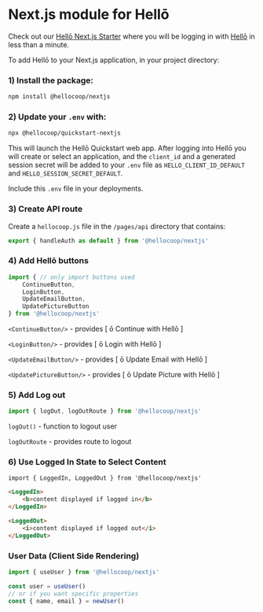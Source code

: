 # Next.js module for Hellō

Check out our [Hellō Next.js Starter](https://github.com/hellocoop/hello-nextjs-starter) where you will be logging in with [Hellō](https://hello.coop/) in less than a minute.

To add Hellō to your Next.js application, in your project directory:

### 1) Install the package:

```sh
npm install @hellocoop/nextjs
```

### 2) Update your `.env` with:

```sh
npx @hellocoop/quickstart-nextjs
```

This will launch the Hellō Quickstart web app. After logging into Hellō you will create or select an application, and the `client_id` and a generated session secret will be added to your `.env` file as `HELLO_CLIENT_ID_DEFAULT` and `HELLO_SESSION_SECRET_DEFAULT`. 

Include this `.env` file in your deployments.

### 3) Create API route

Create a `hellocoop.js` file in the `/pages/api` directory that contains:

```typescript
export { handleAuth as default } from '@hellocoop/nextjs'
```

### 4) Add Hellō buttons
```typescript
import { // only import buttons used
    ContinueButton, 
    LoginButton, 
    UpdateEmailButton, 
    UpdatePictureButton 
} from '@hellocoop/nextjs'
```

`<ContinueButton/>` - provides \[ ō Continue with Hellō \]

`<LoginButton/>` - provides \[ ō Login with Hellō \]

`<UpdateEmailButton/>` - provides \[ ō Update Email with Hellō \]

`<UpdatePictureButton/>` - provides \[ ō Update Picture with Hellō \]

### 5) Add Log out
```typescript
import { logOut, logOutRoute } from '@hellocoop/nextjs'
```


`logOut()` - function to logout user

`logOutRoute` - provides route to logout

### 6) Use Logged In State to Select Content
```tsx
import { LoggedIn, LoggedOut } from '@hellocoop/nextjs'
```
```html
<LoggedIn>
    <b>content displayed if logged in</b>
</LoggedIn>
```
```html
<LoggedOut>
    <i>content displayed if logged out</i>
</LoggedOut>
```

### User Data (Client Side Rendering)

```typescript
import { useUser } from '@hellocoop/nextjs'

const user = useUser()  
// or if you want specific properties
const { name, email } = newUser()
```
